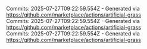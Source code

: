 Commits: 2025-07-27T09:22:59.554Z - Generated via https://github.com/marketplace/actions/artificial-grass
<br>
Commits: 2025-07-27T09:22:59.554Z - Generated via https://github.com/marketplace/actions/artificial-grass
<br>
Commits: 2025-07-27T09:22:59.554Z - Generated via https://github.com/marketplace/actions/artificial-grass
<br>
